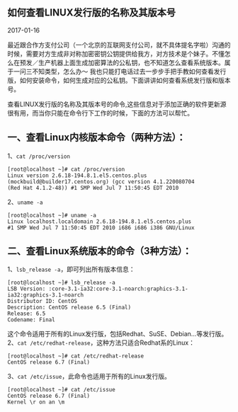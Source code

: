 ## 如何查看LINUX发行版的名称及其版本号

2017-01-16

最近跟合作方支付公司（一个北京的互联网支付公司，就不具体提名字啦）沟通的时候，需要对方生成非对称加密密钥公钥提供给我方，对方技术是个妹子。不懂怎么在预发／生产机器上面生成加密算法的公私钥，也不知道怎么查看系统版本。属于一问三不知类型，怎么办～ 我也只能打电话过去一步步手把手教如何查看发行版，如何安装命令，如何生成对应的公私钥。下面讲讲如何查看系统发行版和版本号。

查看LINUX发行版的名称及其版本号的命令,这些信息对于添加正确的软件更新源很有用，而当你只能在命令行下工作的时候，下面的方法可以帮忙。

## 一、查看Linux内核版本命令（两种方法）：

1、`cat /proc/version`

```
[root@localhost ~]# cat /proc/version
Linux version 2.6.18-194.8.1.el5.centos.plus
(mockbuild@builder17.centos.org) (gcc version 4.1.220080704
(Red Hat 4.1.2-48)) #1 SMP Wed Jul 7 11:50:45 EDT 2010
```

2、`uname -a`

```
[root@localhost ~]# uname -a
Linux localhost.localdomain 2.6.18-194.8.1.el5.centos.plus 
#1 SMP Wed Jul 7 11:50:45 EDT 2010 i686 i686 i386 GNU/Linux
```

## 二、查看Linux系统版本的命令（3种方法）： 

1、`lsb_release -a`，即可列出所有版本信息：

```
[root@localhost ~]# lsb_release -a
LSB Version: :core-3.1-ia32:core-3.1-noarch:graphics-3.1-ia32:graphics-3.1-noarch
Distributor ID: CentOS
Description: CentOS release 6.5 (Final)
Release: 6.5
Codename: Final
```

这个命令适用于所有的Linux发行版，包括Redhat、SuSE、Debian…等发行版。2、`cat /etc/redhat-release`，这种方法只适合Redhat系的Linux：

```
[root@localhost ~]# cat /etc/redhat-release
CentOS release 6.7 (Final)
```

3、`cat /etc/issue`，此命令也适用于所有的Linux发行版。

```
[root@localhost ~]# cat /etc/issue
CentOS release 6.7 (Final)
Kernel \r on an \m
```